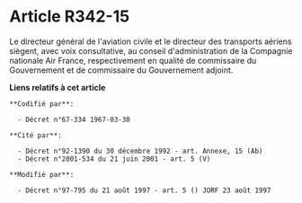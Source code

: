 # Article R342-15

Le directeur général de l'aviation civile et le directeur des transports aériens siègent, avec voix consultative, au conseil
d'administration de la Compagnie nationale Air France, respectivement en qualité de commissaire du Gouvernement et de
commissaire du Gouvernement adjoint.

**Liens relatifs à cet article**

	**Codifié par**:

	  - Décret n°67-334 1967-03-30

	**Cité par**:

	  - Décret n°92-1390 du 30 décembre 1992 - art. Annexe, 15 (Ab)
	  - Décret n°2001-534 du 21 juin 2001 - art. 5 (V)

	**Modifié par**:

	  - Décret n°97-795 du 21 août 1997 - art. 5 () JORF 23 août 1997
